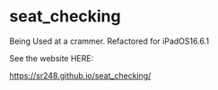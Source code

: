# seat_checking
Being Used at a crammer. Refactored for iPadOS16.6.1

See the website HERE:

https://sr248.github.io/seat_checking/
